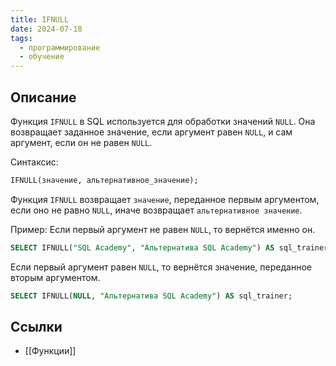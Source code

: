 ```yaml
---
title: IFNULL
date: 2024-07-18
tags:
  - программирование
  - обучение
---
```


## Описание
Функция `IFNULL` в SQL используется для обработки значений `NULL`. Она возвращает заданное значение, если аргумент равен `NULL`, и сам аргумент, если он не равен `NULL`.

Синтаксис:
```sql
IFNULL(значение, альтернативное_значение);
```
Функция `IFNULL` возвращает `значение`, переданное первым аргументом, если оно не равно `NULL`, иначе возвращает `альтернативное значение`.

Пример:
Если первый аргумент не равен `NULL`, то вернётся именно он.
```sql
SELECT IFNULL("SQL Academy", "Альтернатива SQL Academy") AS sql_trainer;
```

Если первый аргумент равен `NULL`, то вернётся значение, переданное вторым аргументом.
```sql
SELECT IFNULL(NULL, "Альтернатива SQL Academy") AS sql_trainer;
```

## Ссылки
- [[Функции]]
